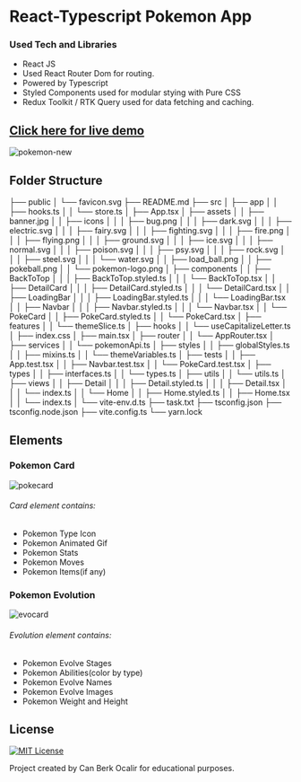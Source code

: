 # React-Typescript Pokemon App

### Used Tech and Libraries
* React JS
* Used React Router Dom for routing.
* Powered by Typescript
* Styled Components used for modular stying with Pure CSS
* Redux Toolkit / RTK Query used for data fetching and caching.

## [Click here for live demo](https://pokedex-typescript-chi.vercel.app/)

![pokemon-new](https://user-images.githubusercontent.com/11324886/218631430-9453920e-dc7d-4421-93bc-7b9c33808a84.gif)

## Folder Structure
├── public
│   └── favicon.svg
├── README.md
├── src
│   ├── app
│   │   ├── hooks.ts
│   │   └── store.ts
│   ├── App.tsx
│   ├── assets
│   │   ├── banner.jpg
│   │   ├── icons
│   │   │   ├── bug.png
│   │   │   ├── dark.svg
│   │   │   ├── electric.svg
│   │   │   ├── fairy.svg
│   │   │   ├── fighting.svg
│   │   │   ├── fire.png
│   │   │   ├── flying.png
│   │   │   ├── ground.svg
│   │   │   ├── ice.svg
│   │   │   ├── normal.svg
│   │   │   ├── poison.svg
│   │   │   ├── psy.svg
│   │   │   ├── rock.svg
│   │   │   ├── steel.svg
│   │   │   └── water.svg
│   │   ├── load_ball.png
│   │   ├── pokeball.png
│   │   └── pokemon-logo.png
│   ├── components
│   │   ├── BackToTop
│   │   │   ├── BackToTop.styled.ts
│   │   │   └── BackToTop.tsx
│   │   ├── DetailCard
│   │   │   ├── DetailCard.styled.ts
│   │   │   └── DetailCard.tsx
│   │   ├── LoadingBar
│   │   │   ├── LoadingBar.styled.ts
│   │   │   └── LoadingBar.tsx
│   │   ├── Navbar
│   │   │   ├── Navbar.styled.ts
│   │   │   └── Navbar.tsx
│   │   └── PokeCard
│   │       ├── PokeCard.styled.ts
│   │       └── PokeCard.tsx
│   ├── features
│   │   └── themeSlice.ts
│   ├── hooks
│   │   └── useCapitalizeLetter.ts
│   ├── index.css
│   ├── main.tsx
│   ├── router
│   │   └── AppRouter.tsx
│   ├── services
│   │   └── pokemonApi.ts
│   ├── styles
│   │   ├── globalStyles.ts
│   │   ├── mixins.ts
│   │   └── themeVariables.ts
│   ├── tests
│   │   ├── App.test.tsx
│   │   ├── Navbar.test.tsx
│   │   └── PokeCard.test.tsx
│   ├── types
│   │   ├── interfaces.ts
│   │   └── types.ts
│   ├── utils
│   │   └── utils.ts
│   ├── views
│   │   ├── Detail
│   │   │   ├── Detail.styled.ts
│   │   │   ├── Detail.tsx
│   │   │   └── index.ts
│   │   └── Home
│   │       ├── Home.styled.ts
│   │       ├── Home.tsx
│   │       └── index.ts
│   └── vite-env.d.ts
├── task.txt
├── tsconfig.json
├── tsconfig.node.json
├── vite.config.ts
└── yarn.lock

## Elements
### Pokemon Card
![pokecard](https://user-images.githubusercontent.com/11324886/218634857-7e1c7e87-3af5-483e-8a2f-f5bdb94347ff.png)
###### Card element contains:
 * Pokemon Type Icon
 * Pokemon Animated Gif
 * Pokemon Stats
 * Pokemon Moves
 * Pokemon Items(if any)
 
### Pokemon Evolution
![evocard](https://user-images.githubusercontent.com/11324886/218634885-4878f080-e505-460a-9202-f03f8035b0c0.png)
###### Evolution element contains:
* Pokemon Evolve Stages
* Pokemon Abilities(color by type)
* Pokemon Evolve Names
* Pokemon Evolve Images
* Pokemon Weight and Height

## License

[![MIT License](https://img.shields.io/badge/License-MIT-green.svg)](https://choosealicense.com/licenses/mit/)

Project created by Can Berk Ocalir for educational purposes.
